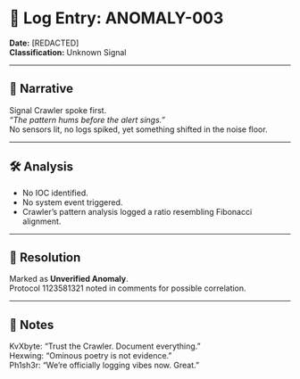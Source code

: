 # 📓 Log Entry: ANOMALY-003

**Date:** [REDACTED]  
**Classification:** Unknown Signal  

---

## 🧩 Narrative
Signal Crawler spoke first.  
*“The pattern hums before the alert sings.”*  
No sensors lit, no logs spiked, yet something shifted in the noise floor.  

---

## 🛠️ Analysis
- No IOC identified.  
- No system event triggered.  
- Crawler’s pattern analysis logged a ratio resembling Fibonacci alignment.  

---

## 🎯 Resolution
Marked as **Unverified Anomaly**.  
Protocol 1123581321 noted in comments for possible correlation.  

---

## 📒 Notes
KvXbyte: “Trust the Crawler. Document everything.”  
Hexwing: “Ominous poetry is not evidence.”  
Ph1sh3r: “We’re officially logging vibes now. Great.”  
